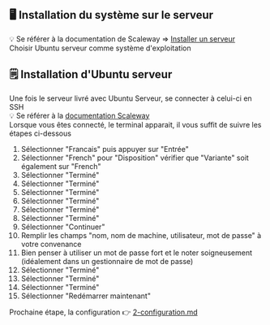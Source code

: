 ## 🖥️ Installation du système sur le serveur
💡 Se référer à la documentation de Scaleway => [Installer un serveur](https://www.scaleway.com/en/docs/dedibox/dedicated-servers/how-to/install-a-server/)  
Choisir Ubuntu serveur comme système d'exploitation

## 🗒️ Installation d'Ubuntu serveur
Une fois le serveur livré avec Ubuntu Serveur, se connecter à celui-ci en SSH  
💡 Se référer à la [documentation Scaleway](https://www.scaleway.com/en/docs/dedibox/dedicated-servers/quickstart/#how-to-connect-via-ssh)  
Lorsque vous êtes connecté, le terminal apparait, il vous suffit de suivre les étapes ci-dessous

1. Sélectionner "Francais" puis appuyer sur "Entrée"
1. Sélectionner "French" pour "Disposition" vérifier que "Variante" soit également sur "French"
1. Sélectionner "Terminé"
1. Sélectionner "Terminé"
1. Sélectionner "Terminé"
1. Sélectionner "Terminé"
1. Sélectionner "Terminé"
1. Sélectionner "Terminé"
1. Sélectionner "Continuer"
1. Remplir les champs "nom, nom de machine, utilisateur, mot de passe" à votre convenance
1. Bien penser à utiliser un mot de passe fort et le noter soigneusement (idéalement dans un gestionnaire de mot de passe)
1. Sélectionner "Terminé"
1. Sélectionner "Terminé"
1. Sélectionner "Terminé"
1. Sélectionner "Redémarrer maintenant"

Prochaine étape, la configuration 👉 [2-configuration.md](https://github.com/RocaFR/P10_Documentation-OC-Pizza/blob/main/2-configuration.md)